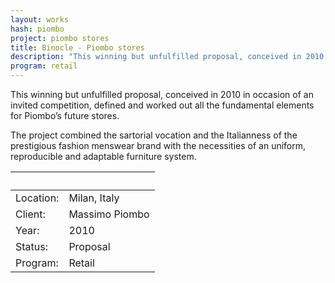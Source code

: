 ```yaml
---
layout: works
hash: piombo
project: piombo stores
title: Binocle - Piombo stores
description: "This winning but unfulfilled proposal, conceived in 2010, defined and worked out all the fundamental elements for Piombo’s future stores."
program: retail
---
```


This winning but unfulfilled proposal, conceived in 2010 in occasion of an invited competition, defined and worked out all the fundamental elements for Piombo’s future stores.

The project combined the sartorial vocation and the Italianness of the prestigious fashion menswear brand with the necessities of an uniform, reproducible and adaptable furniture system.

|&nbsp;|&nbsp;|
|:----------|:---------------|
| Location: | Milan, Italy   |
| Client:   | Massimo Piombo |
| Year:     | 2010           |
| Status:   | Proposal       |
| Program:  | Retail         |
